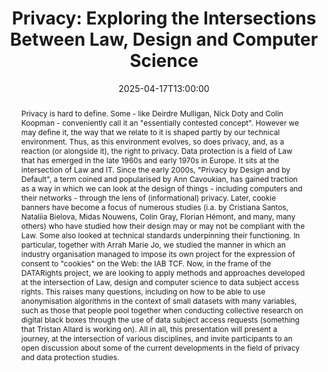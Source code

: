 ---
date: 2025-04-17T13:00:00
title: "Privacy: Exploring the Intersections Between Law, Design and Computer Science"
abstract: >
  Privacy is hard to define. Some - like Deirdre Mulligan, Nick Doty and Colin Koopman - conveniently call it an "essentially contested concept". However we may define it, the way that we relate to it is shaped partly by our technical environment. Thus, as this environment evolves, so does privacy, and, as a reaction (or alongside it), the right to privacy. Data protection is a field of Law that has emerged in the late 1960s and early 1970s in Europe. It sits at the intersection of Law and IT. Since the early 2000s, "Privacy by Design and by Default", a term coined and popularised by Ann Cavoukian, has gained traction as a way in which we can look at the design of things - including computers and their networks - through the lens of (informational) privacy. Later, cookie banners have become a focus of numerous studies (i.a. by Cristiana Santos, Nataliia Bielova, Midas Nouwens, Colin Gray, Florian Hémont, and many, many others) who have studied how their design may or may not be compliant with the Law. Some also looked at technical standards underpinning their functioning. In particular, together with Arrah Marie Jo, we studied the manner in which an industry organisation managed to impose its own project for the expression of consent to "cookies" on the Web: the IAB TCF. Now, in the frame of the DATARights project, we are looking to apply methods and approaches developed at the intersection of Law, design and computer science to data subject access rights. This raises many questions, including on how to be able to use anonymisation algorithms in the context of small datasets with many variables, such as those that people pool together when conducting collective research on digital black boxes through the use of data subject access requests (something that Tristan Allard is working on). All in all, this presentation will present a journey, at the intersection of various disciplines, and invite participants to an open discussion about some of the current developments in the field of privacy and data protection studies.

event: DiverSE Coffee
location: Rennes, France
speaker: Julien Rossi and Arrah Marie JO

---